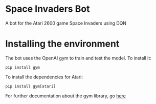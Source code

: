 # Space Invaders Bot
A bot for the Atari 2600 game Space Invaders using DQN

# Installing the environment
The bot uses the OpenAI gym  to train and test the model. To install it:

```
pip install gym
```

To install the dependencies for Atari:

```
pip install gym[atari]
```

For further documentation about the gym library, go [here](https://gym.openai.com/docs/)
